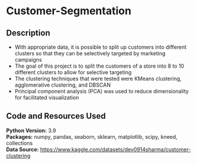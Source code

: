 # Customer-Segmentation

## Description

- With appropriate data, it is possible to split up customers into different clusters so that they can be selectively targeted by marketing campaigns
- The goal of this project is to split the customers of a store into 8 to 10 different clusters to allow for selective targeting
- The clustering techniques that were tested were KMeans clustering, agglomerative clustering, and DBSCAN
- Principal component analysis (PCA) was used to reduce dimensionality for facilitated visualization

## Code and Resources Used
**Python Version:** 3.9 <br> 
**Packages:** numpy, pandas, seaborn, sklearn, matplotlib, scipy, kneed, collections <br>
**Data Source:** https://www.kaggle.com/datasets/dev0914sharma/customer-clustering
